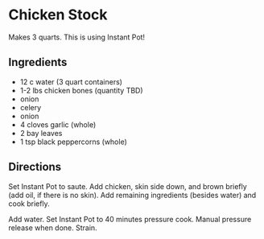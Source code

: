 # Chicken Stock
Makes 3 quarts. This is using Instant Pot!

## Ingredients
- 12 c water (3 quart containers)
- 1-2 lbs chicken bones (quantity TBD)
- onion
- celery
- onion
- 4 cloves garlic (whole)
- 2 bay leaves
- 1 tsp black peppercorns (whole)


## Directions
Set Instant Pot to saute. Add chicken, skin side down, and brown briefly (add oil, if there is no skin). Add remaining ingredients (besides water) and cook briefly.

Add water. Set Instant Pot to 40 minutes pressure cook. Manual pressure release when done. Strain.
